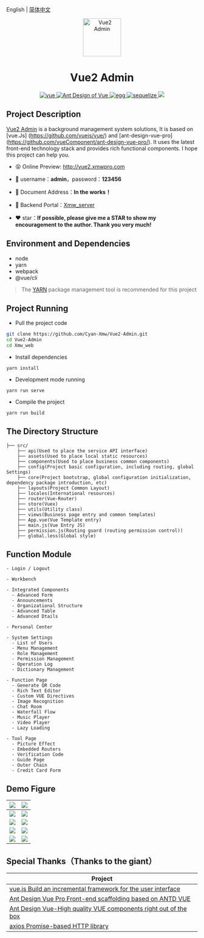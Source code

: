 English | [简体中文](./README.md)

<p align="center"><img width="100" src="https://ali-oss.xmwpro.com/project/vue2-admin/logo.svg" alt="Vue2 Admin"></p>

<h1 align="center">Vue2 Admin</h1>

<p align="center">
  <a href="https://github.com/vuejs/vue/" target="_blank">
    <img src="https://ali-oss.xmwpro.com/project/vue2-admin/shield/vue.svg" alt="vue">
  </a>
  <a href="https://github.com/vueComponent/ant-design-vue/" target="_blank">
    <img src="https://ali-oss.xmwpro.com/project/vue2-admin/shield/antd.svg" alt="Ant Design of Vue">
  </a>
  <a href="https://github.com/eggjs/egg/" target="_blank">
    <img src="https://ali-oss.xmwpro.com/project/vue2-admin/shield/egg.svg" alt="egg">
  </a>
  <a href="https://github.com/sequelize/sequelize/" target="_blank">
    <img src="https://ali-oss.xmwpro.com/project/vue2-admin/shield/socket.svg" alt="sequelize">
  </a>
  <a>
    <img src="https://ali-oss.xmwpro.com/project/vue2-admin/shield/build.svg">
  </a>
</p>

## Project Description

[Vue2 Admin](http://vue2.xmwpro.com/) is a background management system solutions, It is based on [vue.Js] (https://github.com/vuejs/vue/) and [ant-design-vue-pro] (https://github.com/vueComponent/ant-design-vue-pro/). It uses the latest front-end technology stack and provides rich functional components. I hope this project can help you.

- 😝 Online Preview: http://vue2.xmwpro.com

- 🔑 username：**admin**，password：**123456**

- 📄 Document Address：**In the works！**

- 🔗 Backend Portal：[Xmw_server](../Xmw_server)

- ❤️ star：**If possible, please give me a STAR to show my encouragement to the author. Thank you very much!**

## Environment and Dependencies

- node
- yarn
- webpack
- @vue/cli

> The [YARN](https://yarnpkg.com/) package management tool is recommended for this project

## Project Running

- Pull the project code
```bash
git clone https://github.com/Cyan-Xmw/Vue2-Admin.git
cd Vue2-Admin
cd Xmw_web
```

- Install dependencies
```
yarn install
```

- Development mode running
```
yarn run serve
```

- Compile the project
```
yarn run build
```

## The Directory Structure

```
├── src/
    ├── api(Used to place the service API interface)
    ├── assets(Used to place local static resources)
    ├── components(Used to place business common components)
    ├── config(Project basic configuration, including routing, global Settings)
    ├── core(Project bootstrap, global configuration initialization, dependency package introduction, etc)
    ├── layouts(Project Common Layout)
    ├── locales(International resources)
    ├── router(Vue-Router)
    ├── store(Vuex)
    ├── utils(Utility class)
    ├── views(Business page entry and common templates)
    ├── App.vue(Vue Template entry)
    ├── main.js(Vue Entry JS)
    ├── permission.js(Routing guard (routing permission control))
    ├── global.less(Global style)
```

## Function Module

```
- Login / Logout

- Workbench

- Integrated Components
  - Advanced Form
  - Announcements
  - Organizational Structure
  - Advanced Table
  - Advanced Dtails

- Personal Center

- System Settings
  - List of Users
  - Menu Management
  - Role Management
  - Permission Management
  - Operation Log
  - Dictionary Management

- Function Page
  - Generate QR Code
  - Rich Text Editor
  - Custom VUE Directives
  - Image Recognition
  - Chat Room
  - Waterfall Flow
  - Music Player
  - Video Player
  - Lazy Loading

- Tool Page
  - Picture Effect
  - Embedded Routers
  - Verification Code
  - Guide Page
  - Outer Chain
  - Credit Card Form
```

## Demo Figure

| ![](https://ali-oss.xmwpro.com/project/vue2-admin/demo/xmw-demo-1.jpg) | ![](https://ali-oss.xmwpro.com/project/vue2-admin/demo/xmw-demo-2.jpg) |
| ------------------------------------------------------------ | ------------------------------------------------------------ |
| ![](https://ali-oss.xmwpro.com/project/vue2-admin/demo/xmw-demo-3.jpg) | ![](https://ali-oss.xmwpro.com/project/vue2-admin/demo/xmw-demo-4.jpg) |
| ![](https://ali-oss.xmwpro.com/project/vue2-admin/demo/xmw-demo-5.jpg) | ![](https://ali-oss.xmwpro.com/project/vue2-admin/demo/xmw-demo-6.jpg) |
| ![](https://ali-oss.xmwpro.com/project/vue2-admin/demo/xmw-demo-7.jpg) | ![](https://ali-oss.xmwpro.com/project/vue2-admin/demo/xmw-demo-8.jpg) |
| ![](https://ali-oss.xmwpro.com/project/vue2-admin/demo/xmw-demo-9.jpg) | ![](https://ali-oss.xmwpro.com/project/vue2-admin/demo/xmw-demo-10.jpg) |

## Special Thanks（Thanks to the giant）

| Project                                                          |
| ---------------------------------------------------------------- |
| [vue.js Build an incremental framework for the user interface](https://github.com/vuejs/vue)                              |
| [Ant Design Vue Pro Front-end scaffolding based on ANTD VUE](https://github.com/vueComponent/ant-design-vue-pro)     |
| [Ant Design Vue-High quality VUE components right out of the box](https://github.com/vueComponent/ant-design-vue) |
| [axios Promise-based HTTP library](https://github.com/axios/axios)   |
